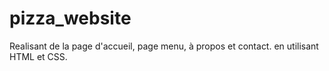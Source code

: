# pizza_website
Realisant de  la page d'accueil, page menu, à propos et contact. en utilisant HTML et CSS.
